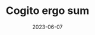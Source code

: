 ---
title: "Cogito ergo sum"
cc-type: hashtag
date: 2023-06-07
hashtag: "cogito-ergo-sum"
tags:
  - Latin
  - Age of Enlightenment
  - philosophy
---
